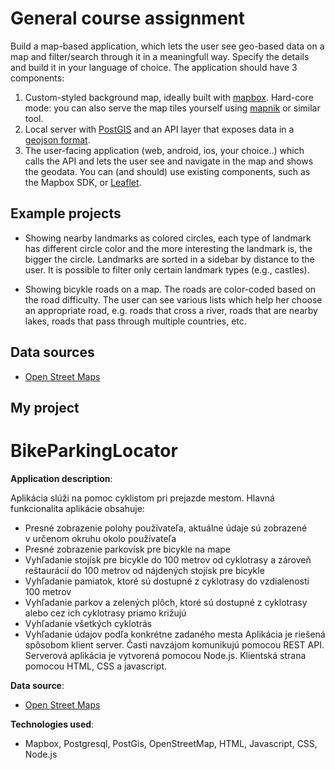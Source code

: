 
# General course assignment

Build a map-based application, which lets the user see geo-based data on a map and filter/search through it in a meaningfull way. Specify the details and build it in your language of choice. The application should have 3 components:

1. Custom-styled background map, ideally built with [mapbox](http://mapbox.com). Hard-core mode: you can also serve the map tiles yourself using [mapnik](http://mapnik.org/) or similar tool.
2. Local server with [PostGIS](http://postgis.net/) and an API layer that exposes data in a [geojson format](http://geojson.org/).
3. The user-facing application (web, android, ios, your choice..) which calls the API and lets the user see and navigate in the map and shows the geodata. You can (and should) use existing components, such as the Mapbox SDK, or [Leaflet](http://leafletjs.com/).

## Example projects

- Showing nearby landmarks as colored circles, each type of landmark has different circle color and the more interesting the landmark is, the bigger the circle. Landmarks are sorted in a sidebar by distance to the user. It is possible to filter only certain landmark types (e.g., castles).

- Showing bicykle roads on a map. The roads are color-coded based on the road difficulty. The user can see various lists which help her choose an appropriate road, e.g. roads that cross a river, roads that are nearby lakes, roads that pass through multiple countries, etc.

## Data sources

- [Open Street Maps](https://www.openstreetmap.org/)

## My project

# BikeParkingLocator
**Application description**:

Aplikácia slúži na pomoc cyklistom pri prejazde mestom. Hlavná funkcionalita aplikácie obsahuje: 
-	Presné zobrazenie polohy používateľa, aktuálne údaje sú zobrazené v určenom okruhu okolo používateľa
-	Presné zobrazenie parkovísk pre bicykle na mape 
-	Vyhľadanie stojísk pre bicykle do 100 metrov od cyklotrasy a zároveň reštaurácií do 100 metrov od nájdených stojísk pre bicykle
-	Vyhľadanie pamiatok, ktoré sú dostupné z cyklotrasy do vzdialenosti 100 metrov 
-	Vyhľadanie parkov a zelených plôch, ktoré sú dostupné z cyklotrasy alebo cez ich cyklotrasy priamo križujú  
-	Vyhľadanie všetkých cyklotrás 
-	Vyhľadanie údajov podľa konkrétne zadaného mesta
Aplikácia je riešená spôsobom klient server. Časti navzájom komunikujú pomocou REST API. Serverová aplikácia je vytvorená pomocou Node.js. Klientská strana pomocou HTML, CSS a javascript. 

**Data source**: 
- [Open Street Maps](https://www.openstreetmap.org/)

**Technologies used**:
- Mapbox, Postgresql, PostGis, OpenStreetMap, HTML, Javascript, CSS, Node.js
